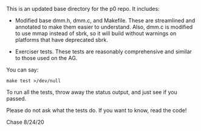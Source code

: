 
This is an updated base directory for the p0 repo.  It includes:

* Modified base dmm.h, dmm.c, and Makefile.  These are streamlined and annotated to make them
easier to understand.  Also, dmm.c is modified to use mmap instead of sbrk, so it will build without
warnings on platforms that have deprecated sbrk.

* Exerciser tests.  These tests are reasonably comprehensive and similar to those used on the AG.

You can say:

```
make test >/dev/null
```

To run all the tests, throw away the status output, and just see if you passed.

Please do not ask what the tests do.  If you want to know, read the code!

Chase 8/24/20
